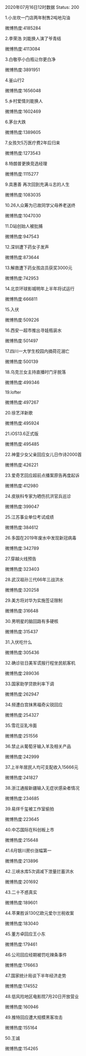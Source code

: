 2020年07月16日12时数据
Status: 200

1.小龙坎一门店两年制售2吨地沟油

微博热度:4185284

2.李荣浩 刘能换人演了爷青结

微博热度:4113084

3.白敬亭小白瓶让你更白净

微博热度:3891951

4.釜山行2

微博热度:1656048

5.乡村爱情刘能换人

微博热度:1602469

6.茅台大跌

微博热度:1389605

7.女孩欠5万医疗费2年后归来

微博热度:1273543

8.特朗普更换竞选经理

微博热度:1115277

9.具惠善 再次回到充满斗志的人生

微博热度:1083035

10.26人众筹为已故同学父母养老送终

微博热度:1047030

11.D站创始人被批捕

微博热度:947543

12.深圳遭下药女子发声

微博热度:873644

13.解救遭下药女孩店员获奖3000元

微博热度:742953

14.北京环球影城明年上半年将试运行

微博热度:666811

15.入伏

微博热度:509226

16.西安一超市推出寻娃瓶装水

微博热度:501497

17.四川一大学生校园内摘荷花溺亡

微博热度:500139

18.乌克兰女主持直播时门牙脱落

微博热度:499346

19.lofter

微博热度:497267

20.徐艺洋新歌

微博热度:495924

21.iOS13.6正式版

微博热度:495485

22.神童少女父亲回应女儿日作诗2000首

微博热度:426221

23.爱奇艺回应超前点播案原告再度起诉

微博热度:412980

24.皮肤科专家为晒伤抗洪官兵巡诊

微博热度:399047

25.江苏事业单位考试成绩

微博热度:384612

26.多国在2019年废水中发现新冠病毒

微博热度:342789

27.穿越火线预告

微博热度:323403

28.武汉祖孙三代66年三战洪水

微博热度:320258

29.美方将对华为实施签证限制

微博热度:316648

30.男明星的脑回路有多硬核

微博热度:315437

31.入伏吃什么

微博热度:305436

32.确诊驻日美军谎报行程坐民航客机

微博热度:289036

33.国家助学贷款利率下调

微博热度:262947

34.频遭白宫抹黑福奇尖锐回应

微博热度:254327

35.雪花豆乳冷面

微博热度:251556

36.禁止从葡萄牙输入羊及相关产品

微博热度:242999

37.上半年居民人均可支配收入15666元

微博热度:241827

38.浙江通报新疆输入无症状感染者情况

微博热度:234685

39.易烊千玺被工作室偷拍

微博热度:223645

40.中芯国际在科创板上市

微博热度:215648

41.6月银川房价涨幅第一

微博热度:213896

42.三峡水库5次调减下泄量拦蓄洪水

微博热度:201692

43.二十不惑真实

微博热度:189601

44.苹果胜诉130亿欧元爱尔兰税收案

微博热度:183040

45.董方卓回应王小东

微博热度:179461

46.公司回应经期被罚吃辣条事件

微博热度:176663

47.国家统计局谈下半年经济走势

微博热度:174552

48.低风险地区电影院7月20日开放营业

微博热度:160946

49.推特回应遭大规模黑客攻击

微博热度:155164

50.王诚

微博热度:154265

